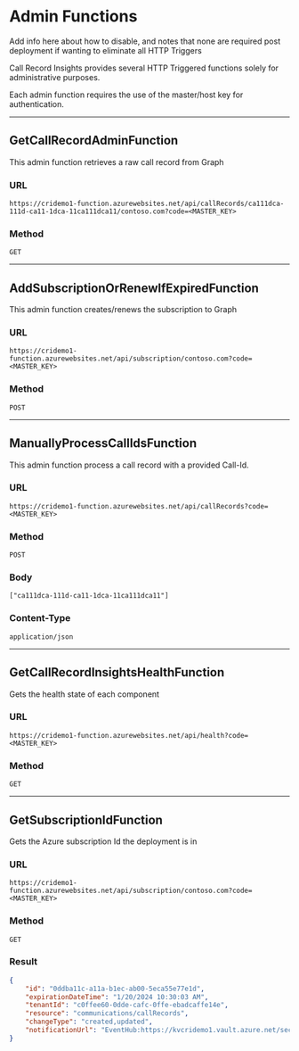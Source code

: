 # Admin Functions

Add info here about how to disable, and notes that none are required post deployment if wanting to eliminate all HTTP Triggers

Call Record Insights provides several HTTP Triggered functions solely for administrative purposes. 

Each admin function requires the use of the master/host key for authentication.

---

## GetCallRecordAdminFunction
This admin function retrieves a raw call record from Graph

### URL
`https://cridemo1-function.azurewebsites.net/api/callRecords/ca111dca-111d-ca11-1dca-11ca111dca11/contoso.com?code=<MASTER_KEY>`

### Method
`GET`

---

## AddSubscriptionOrRenewIfExpiredFunction
This admin function creates/renews the subscription to Graph

### URL
`https://cridemo1-function.azurewebsites.net/api/subscription/contoso.com?code=<MASTER_KEY>`

### Method
`POST`

---

## ManuallyProcessCallIdsFunction
This admin function process a call record with a provided Call-Id.

### URL
`https://cridemo1-function.azurewebsites.net/api/callRecords?code=<MASTER_KEY>`

### Method
`POST`

### Body
`["ca111dca-111d-ca11-1dca-11ca111dca11"]`

### Content-Type
`application/json`

---

## GetCallRecordInsightsHealthFunction
Gets the health state of each component

### URL
`https://cridemo1-function.azurewebsites.net/api/health?code=<MASTER_KEY>`

### Method
`GET`

---

## GetSubscriptionIdFunction
Gets the Azure subscription Id the deployment is in

### URL
`https://cridemo1-function.azurewebsites.net/api/subscription/contoso.com?code=<MASTER_KEY>`

### Method
`GET`

### Result
```json 
{
    "id": "0ddba11c-a11a-b1ec-ab00-5eca55e77e1d",
    "expirationDateTime": "1/20/2024 10:30:03 AM",
    "tenantId": "c0ffee60-0dde-cafc-0ffe-ebadcaffe14e",
    "resource": "communications/callRecords",
    "changeType": "created,updated",
    "notificationUrl": "EventHub:https://kvcridemo1.vault.azure.net/secrets/GraphEventHubConnectionString?tenantId=c0ffee60-0dde-cafc-0ffe-ebadcaffe14e"
}
```

